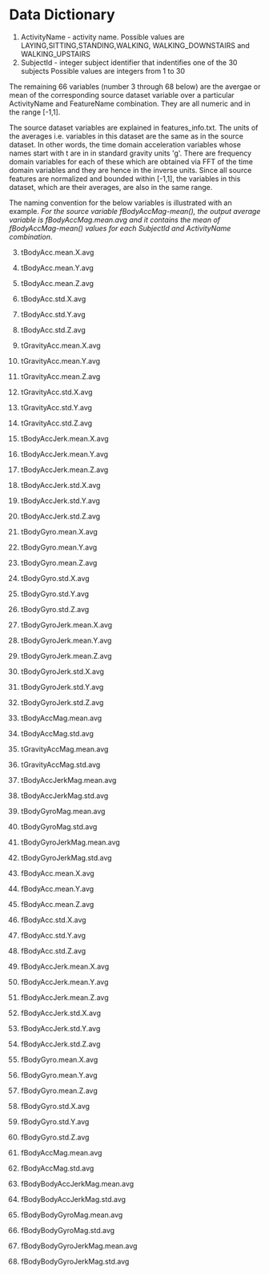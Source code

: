 Data Dictionary
================
1. ActivityName - activity name. 
Possible values are LAYING,SITTING,STANDING,WALKING, WALKING\_DOWNSTAIRS and WALKING\_UPSTAIRS
2. SubjectId - integer subject identifier that indentifies one of the 30 subjects
Possible values are integers from 1 to 30

The remaining 66 variables (number 3 through 68 below) are the avergae or mean of 
the corresponding source dataset variable over a particular ActivityName and 
FeatureName combination. They are all numeric and in the range [-1,1].

The source dataset variables are explained in features_info.txt. The units of the
averages i.e. variables in this dataset are the same as in the source dataset. In
other words, the time domain acceleration variables whose names start with t are in
in standard gravity units 'g'. There are frequency domain variables for each of 
these which are obtained via FFT of the time domain variables and they are hence
in the inverse units.
Since all source features are normalized and bounded within [-1,1], the variables
in this dataset, which are their averages, are also in the same range.

The naming convention for the below variables is illustrated with an example.
_For the source variable fBodyAccMag-mean(), the output average variable is
fBodyAccMag.mean.avg and it contains the mean of fBodyAccMag-mean() values for
each SubjectId and ActivityName combination_.

3. tBodyAcc.mean.X.avg 
4. tBodyAcc.mean.Y.avg 
5. tBodyAcc.mean.Z.avg 
6. tBodyAcc.std.X.avg 
7. tBodyAcc.std.Y.avg 
8. tBodyAcc.std.Z.avg 

9. tGravityAcc.mean.X.avg 
10. tGravityAcc.mean.Y.avg 
11. tGravityAcc.mean.Z.avg 
12. tGravityAcc.std.X.avg 
13. tGravityAcc.std.Y.avg 
14. tGravityAcc.std.Z.avg 

15. tBodyAccJerk.mean.X.avg 
16. tBodyAccJerk.mean.Y.avg 
17. tBodyAccJerk.mean.Z.avg 
18. tBodyAccJerk.std.X.avg 
19. tBodyAccJerk.std.Y.avg 
20. tBodyAccJerk.std.Z.avg 


21. tBodyGyro.mean.X.avg 
22. tBodyGyro.mean.Y.avg 
23. tBodyGyro.mean.Z.avg 
24. tBodyGyro.std.X.avg 
25. tBodyGyro.std.Y.avg 
26. tBodyGyro.std.Z.avg

27. tBodyGyroJerk.mean.X.avg 
28. tBodyGyroJerk.mean.Y.avg 
29. tBodyGyroJerk.mean.Z.avg 
30. tBodyGyroJerk.std.X.avg 
31. tBodyGyroJerk.std.Y.avg 
32. tBodyGyroJerk.std.Z.avg 

33. tBodyAccMag.mean.avg 
34. tBodyAccMag.std.avg 
35. tGravityAccMag.mean.avg 
36. tGravityAccMag.std.avg

37. tBodyAccJerkMag.mean.avg 
38. tBodyAccJerkMag.std.avg 

39. tBodyGyroMag.mean.avg 
40. tBodyGyroMag.std.avg

41. tBodyGyroJerkMag.mean.avg 
42. tBodyGyroJerkMag.std.avg 

43. fBodyAcc.mean.X.avg 
44. fBodyAcc.mean.Y.avg 
45. fBodyAcc.mean.Z.avg 
46. fBodyAcc.std.X.avg 
47. fBodyAcc.std.Y.avg 
48. fBodyAcc.std.Z.avg 

49. fBodyAccJerk.mean.X.avg 
50. fBodyAccJerk.mean.Y.avg 
51. fBodyAccJerk.mean.Z.avg 
52. fBodyAccJerk.std.X.avg 
53. fBodyAccJerk.std.Y.avg 
54. fBodyAccJerk.std.Z.avg 

55. fBodyGyro.mean.X.avg 
56. fBodyGyro.mean.Y.avg 
57. fBodyGyro.mean.Z.avg 
58. fBodyGyro.std.X.avg 
59. fBodyGyro.std.Y.avg 
60. fBodyGyro.std.Z.avg 

61. fBodyAccMag.mean.avg 
62. fBodyAccMag.std.avg 

63. fBodyBodyAccJerkMag.mean.avg 
64. fBodyBodyAccJerkMag.std.avg 

65. fBodyBodyGyroMag.mean.avg 
66. fBodyBodyGyroMag.std.avg 

67. fBodyBodyGyroJerkMag.mean.avg 
68. fBodyBodyGyroJerkMag.std.avg